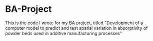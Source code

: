 # BA-Project

This is the code I wrote for my BA project, titled "Development of a computer model to predict and test spatial variation in absorptivity of powder beds used in additive manufacturing processes"
